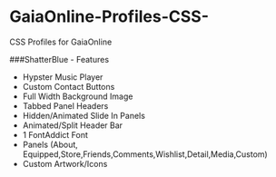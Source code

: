 # GaiaOnline-Profiles-CSS-
CSS Profiles for GaiaOnline

###ShatterBlue - Features
- Hypster Music Player
- Custom Contact Buttons
- Full Width Background Image
- Tabbed Panel Headers
- Hidden/Animated Slide In Panels
- Animated/Split Header Bar
- 1 FontAddict Font
- Panels (About, Equipped,Store,Friends,Comments,Wishlist,Detail,Media,Custom)
- Custom Artwork/Icons


